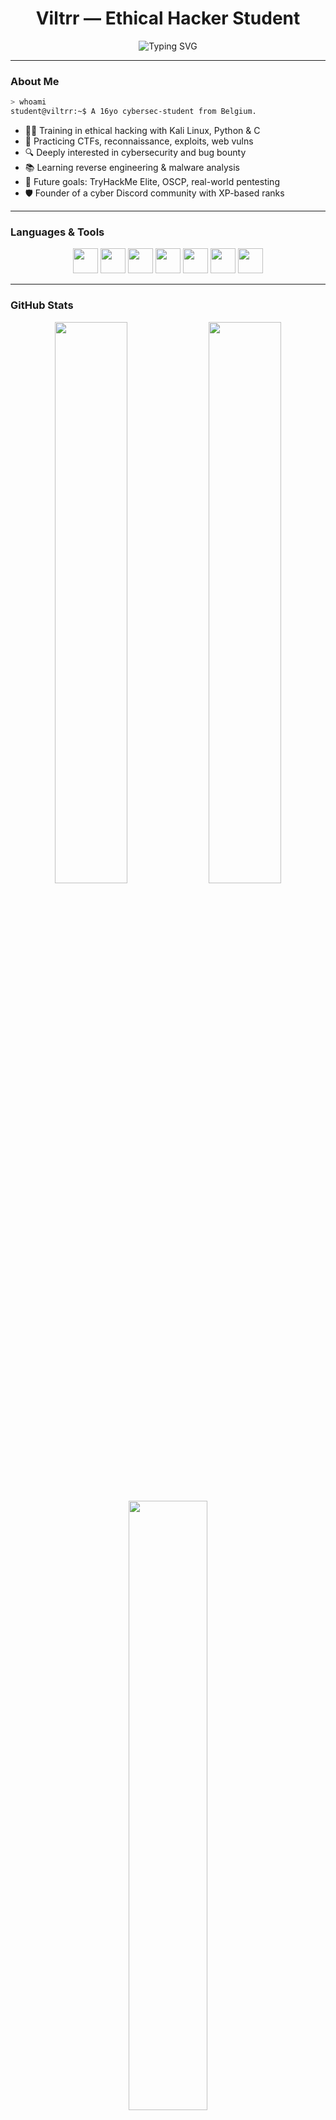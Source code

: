 <h1 align="center">Viltrr — Ethical Hacker Student</h1>
<p align="center">
  <img src="https://readme-typing-svg.herokuapp.com?font=Arial&size=24&duration=4000&pause=1500&center=true&vCenter=true&width=435&color=%23cccccc&lines=🔐+Student+in+Cybersecurity;💻+Passionate+about+ethical+hacking;🚀+Building+skills+on+Kali+Linux;🌍+Based+in+Belgium" alt="Typing SVG" />
</p>

---

### About Me

```bash
> whoami
student@viltrr:~$ A 16yo cybersec-student from Belgium.
```

- 🧑‍💻 Training in ethical hacking with Kali Linux, Python & C  
- 🎯 Practicing CTFs, reconnaissance, exploits, web vulns  
- 🔍 Deeply interested in cybersecurity and bug bounty  
- 📚 Learning reverse engineering & malware analysis  
- 🧠 Future goals: TryHackMe Elite, OSCP, real-world pentesting  
- 🛡️ Founder of a cyber Discord community with XP-based ranks  

---

### Languages & Tools

<p align="center">
  <img src="https://cdn.jsdelivr.net/gh/devicons/devicon/icons/linux/linux-original.svg" width="40" />
  <img src="https://cdn.jsdelivr.net/gh/devicons/devicon/icons/python/python-original.svg" width="40" />
  <img src="https://cdn.jsdelivr.net/gh/devicons/devicon/icons/c/c-original.svg" width="40" />
  <img src="https://cdn.jsdelivr.net/gh/devicons/devicon/icons/html5/html5-original.svg" width="40" />
  <img src="https://cdn.jsdelivr.net/gh/devicons/devicon/icons/javascript/javascript-original.svg" width="40" />
  <img src="https://cdn.jsdelivr.net/gh/devicons/devicon/icons/vscode/vscode-original.svg" width="40" />
  <img src="https://www.vectorlogo.zone/logos/kali/kali-icon.svg" width="40" />
</p>

---

### GitHub Stats

<p align="center">
  <img src="https://github-readme-stats.vercel.app/api?username=viltrr&show_icons=true&theme=tokyonight&hide=stars" width="48%" />
  <img src="https://github-readme-streak-stats.herokuapp.com/?user=viltrr&theme=tokyonight" width="48%" />
</p>
<p align="center">
  <img src="https://github-readme-stats.vercel.app/api/top-langs/?username=viltrr&layout=compact&theme=tokyonight" width="50%" />
</p>
https://github-readme-activity-graph.vercel.app/graph?username=viltrr&theme=github
![Profile Views](https://komarev.com/ghpvc/?username=viltrr&label=Profile%20views&color=0e75b6&style=flat)
![Followers](https://img.shields.io/github/followers/viltrr?label=Followers&style=social)
![Stars](https://img.shields.io/github/stars/viltrr?style=social)
---

### My GitHub activity

![GitHub Activity Graph](https://github-readme-activity-graph.vercel.app/graph?username=viltrr&theme=dracula)

---

### Projects & challenges

| Project                     | Description                                                   | Status        |
|----------------------------|---------------------------------------------------------------|---------------|
| 🔍 **ReconBot**            | Automates recon with Python (whois, DNS, subdomains...)       | 🛠️ In progress |
| 📡 **AI/Cyber News Bot**   | Discord bot fetching AI & cybersecurity news                  | ✅ Beta        |
| 📕 **OSIRIS (novel)**      | Post-apocalyptic book                                         | ✍️ Writing     |
| 🎓 **TryHackMe Progress**  | Path: Complete Beginner → Offensive Pentesting                | 🧠 Ongoing     |

---

### Certifications (Planned)

- [ ] TryHackMe: Offensive Pentesting  
- [ ] PNPT — Practical Network Penetration Tester  
- [ ] OSCP — Offensive Security Certified Professional  
- [ ] HTB: Junior Penetration Tester  
- [ ] TryHackMe: Cyber Defense Path  

---

### Connect with Me

<p align="left">
  <a href="https://discord.gg/YOUR_DISCORD_INVITE" target="_blank">
    <img src="https://img.shields.io/badge/Discord-5865F2?style=for-the-badge&logo=discord&logoColor=white"/>
  </a>
  <a href="mailto:noanhenrypro@gmail.com" target="_blank">
    <img src="https://img.shields.io/badge/Email-D14836?style=for-the-badge&logo=gmail&logoColor=white"/>
  </a>
  <a href="https://tryhackme.com/p/Viltrr" target="_blank">
    <img src="https://img.shields.io/badge/TryHackMe-212C42?style=for-the-badge&logo=tryhackme&logoColor=red"/>
  </a>
</p>
